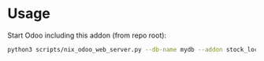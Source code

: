# Usage

Start Odoo including this addon (from repo root):

```bash
python3 scripts/nix_odoo_web_server.py --db-name mydb --addon stock_location_pending_move
```
